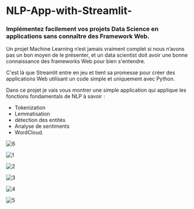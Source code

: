 # NLP-App-with-Streamlit-

### Implémentez facilement vos projets Data Science en applications sans connaître des Framework Web.

Un projet Machine Learning n’est jamais vraiment complet si nous n’avons pas un bon moyen de le présenter, et un data scientist doit avoir une bonne connaissance des frameworks Web pour bien s'entendre.

C'est là que Streamlit entre en jeu et tient sa promesse pour créer des applications Web utilisant un code simple et uniquement avec Python.

Dans ce projet je vais vous montrer une simple application qui applique les fonctions fondamentals de NLP à savoir :
- Tokenization 
- Lemmatisation
- détection des entités
- Analyse de sentiments 
- WordCloud.


![6](https://user-images.githubusercontent.com/48799851/69073071-f98fa180-0a2c-11ea-936e-796b8cab728d.PNG)

![1](https://user-images.githubusercontent.com/48799851/69073086-001e1900-0a2d-11ea-927c-84b5a7eb1d2e.png)

![2](https://user-images.githubusercontent.com/48799851/69073092-01e7dc80-0a2d-11ea-9247-a387acff33a5.png)

![3](https://user-images.githubusercontent.com/48799851/69073093-044a3680-0a2d-11ea-91df-fcd6836915bd.png)

![4](https://user-images.githubusercontent.com/48799851/69073098-06ac9080-0a2d-11ea-9e06-13b3d7c7e7ba.png)

![5](https://user-images.githubusercontent.com/48799851/69073102-07ddbd80-0a2d-11ea-8f26-9930bc59591f.png)
